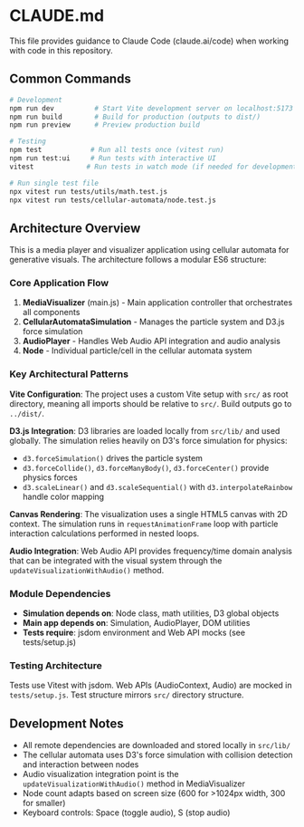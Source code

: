 # CLAUDE.md

This file provides guidance to Claude Code (claude.ai/code) when working with code in this repository.

## Common Commands

```bash
# Development
npm run dev          # Start Vite development server on localhost:5173
npm run build        # Build for production (outputs to dist/)
npm run preview      # Preview production build

# Testing
npm test            # Run all tests once (vitest run)
npm run test:ui     # Run tests with interactive UI
vitest             # Run tests in watch mode (if needed for development)

# Run single test file
npx vitest run tests/utils/math.test.js
npx vitest run tests/cellular-automata/node.test.js
```

## Architecture Overview

This is a media player and visualizer application using cellular automata for generative visuals. The architecture follows a modular ES6 structure:

### Core Application Flow
1. **MediaVisualizer** (main.js) - Main application controller that orchestrates all components
2. **CellularAutomataSimulation** - Manages the particle system and D3.js force simulation
3. **AudioPlayer** - Handles Web Audio API integration and audio analysis
4. **Node** - Individual particle/cell in the cellular automata system

### Key Architectural Patterns

**Vite Configuration**: The project uses a custom Vite setup with `src/` as root directory, meaning all imports should be relative to `src/`. Build outputs go to `../dist/`.

**D3.js Integration**: D3 libraries are loaded locally from `src/lib/` and used globally. The simulation relies heavily on D3's force simulation for physics:
- `d3.forceSimulation()` drives the particle system
- `d3.forceCollide()`, `d3.forceManyBody()`, `d3.forceCenter()` provide physics forces
- `d3.scaleLinear()` and `d3.scaleSequential()` with `d3.interpolateRainbow` handle color mapping

**Canvas Rendering**: The visualization uses a single HTML5 canvas with 2D context. The simulation runs in `requestAnimationFrame` loop with particle interaction calculations performed in nested loops.

**Audio Integration**: Web Audio API provides frequency/time domain analysis that can be integrated with the visual system through the `updateVisualizationWithAudio()` method.

### Module Dependencies
- **Simulation depends on**: Node class, math utilities, D3 global objects
- **Main app depends on**: Simulation, AudioPlayer, DOM utilities  
- **Tests require**: jsdom environment and Web API mocks (see tests/setup.js)

### Testing Architecture
Tests use Vitest with jsdom. Web APIs (AudioContext, Audio) are mocked in `tests/setup.js`. Test structure mirrors `src/` directory structure.

## Development Notes

- All remote dependencies are downloaded and stored locally in `src/lib/`
- The cellular automata uses D3's force simulation with collision detection and interaction between nodes
- Audio visualization integration point is the `updateVisualizationWithAudio()` method in MediaVisualizer
- Node count adapts based on screen size (600 for >1024px width, 300 for smaller)
- Keyboard controls: Space (toggle audio), S (stop audio)